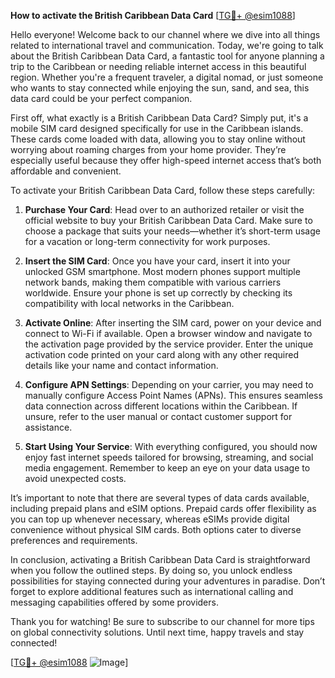 **How to activate the British Caribbean Data Card** [[TG💪+ @esim1088](https://t.me/s/esim1088)]

Hello everyone! Welcome back to our channel where we dive into all things related to international travel and communication. Today, we're going to talk about the British Caribbean Data Card, a fantastic tool for anyone planning a trip to the Caribbean or needing reliable internet access in this beautiful region. Whether you're a frequent traveler, a digital nomad, or just someone who wants to stay connected while enjoying the sun, sand, and sea, this data card could be your perfect companion.

First off, what exactly is a British Caribbean Data Card? Simply put, it's a mobile SIM card designed specifically for use in the Caribbean islands. These cards come loaded with data, allowing you to stay online without worrying about roaming charges from your home provider. They’re especially useful because they offer high-speed internet access that’s both affordable and convenient.

To activate your British Caribbean Data Card, follow these steps carefully:

1. **Purchase Your Card**: Head over to an authorized retailer or visit the official website to buy your British Caribbean Data Card. Make sure to choose a package that suits your needs—whether it’s short-term usage for a vacation or long-term connectivity for work purposes.

2. **Insert the SIM Card**: Once you have your card, insert it into your unlocked GSM smartphone. Most modern phones support multiple network bands, making them compatible with various carriers worldwide. Ensure your phone is set up correctly by checking its compatibility with local networks in the Caribbean.

3. **Activate Online**: After inserting the SIM card, power on your device and connect to Wi-Fi if available. Open a browser window and navigate to the activation page provided by the service provider. Enter the unique activation code printed on your card along with any other required details like your name and contact information.

4. **Configure APN Settings**: Depending on your carrier, you may need to manually configure Access Point Names (APNs). This ensures seamless data connection across different locations within the Caribbean. If unsure, refer to the user manual or contact customer support for assistance.

5. **Start Using Your Service**: With everything configured, you should now enjoy fast internet speeds tailored for browsing, streaming, and social media engagement. Remember to keep an eye on your data usage to avoid unexpected costs.

It’s important to note that there are several types of data cards available, including prepaid plans and eSIM options. Prepaid cards offer flexibility as you can top up whenever necessary, whereas eSIMs provide digital convenience without physical SIM cards. Both options cater to diverse preferences and requirements.

In conclusion, activating a British Caribbean Data Card is straightforward when you follow the outlined steps. By doing so, you unlock endless possibilities for staying connected during your adventures in paradise. Don’t forget to explore additional features such as international calling and messaging capabilities offered by some providers.

Thank you for watching! Be sure to subscribe to our channel for more tips on global connectivity solutions. Until next time, happy travels and stay connected!

[[TG💪+ @esim1088](https://t.me/s/esim1088) ![Image](https://i.postimg.cc/Y0z9fWf4/image.png)]